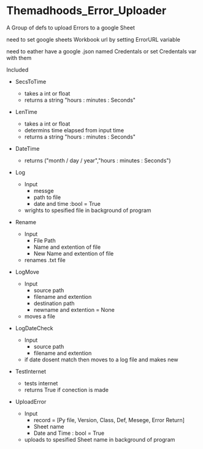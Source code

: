# Themadhoods_Error_Uploader
A Group of defs to upload Errors to a google Sheet


need to set google sheets Workbook url by setting ErrorURL variable

need to eather have a google .json named Credentals or set Credentals var with them

Included
+ SecsToTime
    - takes a int or float
    - returns a string "hours : minutes : Seconds"
      
+ LenTime
    - takes a int or float
    - determins time elapsed from input time
    - returns a string "hours : minutes : Seconds"
      
+ DateTime
    - returns ("month / day / year","hours : minutes : Seconds")
      
+ Log
    - Input
        * messge
        * path to file
        * date and time :bool = True
    - wrights to spesified file in background of program
      
+ Rename
    - Input
        * File Path
        * Name and extention of file
        * New Name and extention of file
    - renames .txt file
      
+ LogMove
    - Input
        * source path
        * filename and extention
        * destination path
        * newname and extention = None
    - moves a file
      
+ LogDateCheck
    - Input
        * source path
        * filename and extention
    - if date dosent match then moves to a log file and makes new
      
+ TestInternet
    - tests internet
    - returns True if conection is made
      
+ UploadError
    - Input
        * record = [Py file, Version, Class, Def, Mesege, Error Return]
        * Sheet name
        * Date and Time : bool = True
    - uploads to spesified Sheet name in background of program













